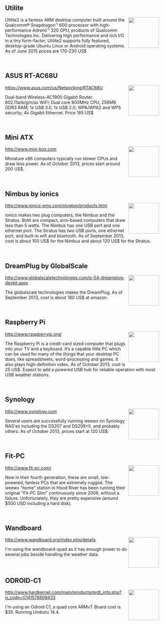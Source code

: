 Utilite
---
<img src="http://weewx.com/hardware/utilite2.png" align="right" height="100"/>

Utilite2 is a fanless ARM desktop computer built around the Qualcomm® Snapdragon™ 600 processor with high-performance Adreno™ 320 GPU, products of Qualcomm Technologies Inc. Delivering high performance and rich I/O in a tiny form-factor, Utilite2 supports fully featured, desktop-grade Ubuntu Linux or Android operating systems.  As of June 2015 prices are 170-230 US$

<br clear="all">


ASUS RT-AC68U
---
<img src="http://weewx.com/hardware/asus-rt-ac68u.png" align="right" height="100"/>

https://www.asus.com/us/Networking/RTAC68U

Dual-band Wireless-AC1900 Gigabit Router. 802.11a/b/g/n/ac WiFi; Dual core 800MHz CPU, 256MB DDR3 RAM; 1x USB 3.0, 1x USB 2.0; WPA/WPA2 and WPS security; 4x Gigabit Ethernet. Price 185 US$

<br clear="all">


Mini ATX
---
<img src="http://weewx.com/hardware/mini-box.png" align="right" height="100"/>

http://www.mini-box.com

Miniature x86 computers typically run slower CPUs and draw less power.  As of October 2013, prices start around 200 US$.

<br clear="all">

Nimbus by ionics
---
<img src="http://weewx.com/hardware/nimbus.png" align="right" height="100"/>

http://www.ionics-ems.com/plugtop/products.html

ionics makes two plug computers, the Nimbus and the Stratus.  Both are compact, arm-based computers that draw less than 5 watts.  The Nimbus has one USB port and one ethernet port.  The Stratus has two USB ports, one ethernet port, and built-in wifi and bluetooth.  As of September 2013, cost is about 100 US$ for the Nimbus and about 120 US$ for the Stratus.

<br clear="all">

DreamPlug by GlobalScale
---
<img src="http://weewx.com/hardware/dreamplug.png" align="right" height="100"/>

http://www.globalscaletechnologies.com/p-54-dreamplug-devkit.aspx

The globalscale technologies makes the DreamPlug.  As of September 2013, cost is about 180 US$ at amazon.

<br clear="all">

Raspberry Pi
---
<img src="http://weewx.com/hardware/rpi.png" align="right"  height="100"/>

http://www.raspberrypi.org/

The Raspberry Pi is a credit-card sized computer that plugs into your TV and a keyboard. It’s a capable little PC which can be used for many of the things that your desktop PC does, like spreadsheets, word-processing and games. It also plays high-definition video.  As of October 2013, cost is 25 US$. Expect to add a powered USB hub for reliable operation with most USB weather stations.

<br clear="all">

Synology
---
<img src="http://weewx.com/hardware/synology-ds207.png" align="right" height="100"/>

http://www.synology.com

Several users are successfully running weewx on Synology NAS'es including the DS207 and DS209+II, and probably others. As of October 2013, prices start at 120 US$.

<br clear="all">

Fit-PC
---
<img src="http://weewx.com/hardware/fitpc.png" align="right" height="100"/>

http://www.fit-pc.com/

Now in their fourth generation, these are small, low-powered, fanless PCs that are extremely rugged. The weewx "home" station in Hood River has been running their original "Fit-PC Slim" continuously since 2008, without a failure. Unfortunately, they are pretty expensive (around $500 USD including a hard disk).

<br clear="all">

Wandboard
---
<img src="http://weewx.com/hardware/wandboard.png" align="right" height="100"/>

http://www.wandboard.org/index.php/details

I'm using the wandboard-quad as it has enough power to do several jobs beside handling the weather data.

<br clear="all">

ODROID-C1
---
<img src="http://weewx.com/hardware/odroid-c1.png" align="right" height="100"/>

http://www.hardkernel.com/main/products/prdt_info.php?g_code=G141578608433

I'm using an Odroid C1, a quad core ARMv7. Board cost is $35. Running Umbutu 14.4.

<br clear="all">
